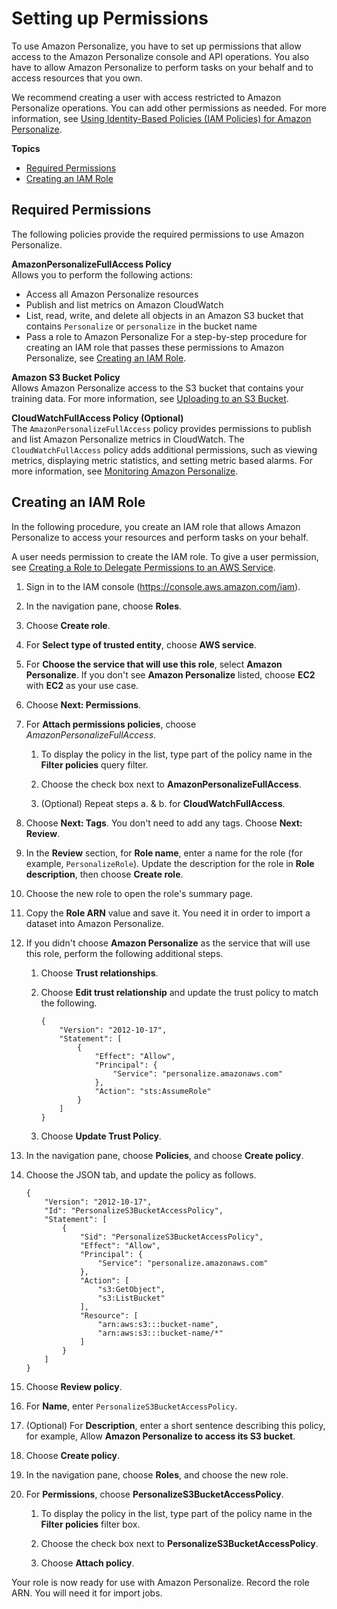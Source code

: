 # Setting up Permissions<a name="aws-personalize-set-up-permissions"></a>

To use Amazon Personalize, you have to set up permissions that allow access to the Amazon Personalize console and API operations\. You also have to allow Amazon Personalize to perform tasks on your behalf and to access resources that you own\.

We recommend creating a user with access restricted to Amazon Personalize operations\. You can add other permissions as needed\. For more information, see [Using Identity\-Based Policies \(IAM Policies\) for Amazon Personalize](using-identity-based-policies.md)\.

**Topics**
+ [Required Permissions](#set-up-required-permissions)
+ [Creating an IAM Role](#set-up-create-role-with-permissions)

## Required Permissions<a name="set-up-required-permissions"></a>

The following policies provide the required permissions to use Amazon Personalize\.

**AmazonPersonalizeFullAccess Policy**  
Allows you to perform the following actions:  
+ Access all Amazon Personalize resources
+ Publish and list metrics on Amazon CloudWatch
+ List, read, write, and delete all objects in an Amazon S3 bucket that contains `Personalize` or `personalize` in the bucket name
+ Pass a role to Amazon Personalize
For a step\-by\-step procedure for creating an IAM role that passes these permissions to Amazon Personalize, see [Creating an IAM Role](#set-up-create-role-with-permissions)\.

**Amazon S3 Bucket Policy**  
Allows Amazon Personalize access to the S3 bucket that contains your training data\. For more information, see [Uploading to an S3 Bucket](data-prep-upload-s3.md)\.

**CloudWatchFullAccess Policy \(Optional\)**  
The `AmazonPersonalizeFullAccess` policy provides permissions to publish and list Amazon Personalize metrics in CloudWatch\. The `CloudWatchFullAccess` policy adds additional permissions, such as viewing metrics, displaying metric statistics, and setting metric based alarms\. For more information, see [Monitoring Amazon Personalize](personalize-monitoring.md)\.

## Creating an IAM Role<a name="set-up-create-role-with-permissions"></a>

In the following procedure, you create an IAM role that allows Amazon Personalize to access your resources and perform tasks on your behalf\.

A user needs permission to create the IAM role\. To give a user permission, see [Creating a Role to Delegate Permissions to an AWS Service](https://docs.aws.amazon.com/IAM/latest/UserGuide/id_roles_create_for-service.html)\.

1. Sign in to the IAM console \([https://console\.aws\.amazon\.com/iam](https://console.aws.amazon.com/iam)\)\.

1. In the navigation pane, choose **Roles**\.

1. Choose **Create role**\.

1. For **Select type of trusted entity**, choose **AWS service**\.

1. For **Choose the service that will use this role**, select **Amazon Personalize**\. If you don't see **Amazon Personalize** listed, choose **EC2** with **EC2** as your use case\.

1. Choose **Next: Permissions**\.

1. For **Attach permissions policies**, choose *AmazonPersonalizeFullAccess*\.

   1. To display the policy in the list, type part of the policy name in the **Filter policies** query filter\.

   1. Choose the check box next to **AmazonPersonalizeFullAccess**\.

   1. \(Optional\) Repeat steps a\. & b\. for **CloudWatchFullAccess**\.

1. Choose **Next: Tags**\. You don't need to add any tags\. Choose **Next: Review**\.

1. In the **Review** section, for **Role name**, enter a name for the role \(for example, `PersonalizeRole`\)\. Update the description for the role in **Role description**, then choose **Create role**\.

1. Choose the new role to open the role's summary page\.

1. Copy the **Role ARN** value and save it\. You need it in order to import a dataset into Amazon Personalize\.

1. If you didn't choose **Amazon Personalize** as the service that will use this role, perform the following additional steps\.

   1. Choose **Trust relationships**\.

   1. Choose **Edit trust relationship** and update the trust policy to match the following\.

      ```
      {
          "Version": "2012-10-17",
          "Statement": [
              {
                  "Effect": "Allow",
                  "Principal": {
                      "Service": "personalize.amazonaws.com"
                  },
                  "Action": "sts:AssumeRole"
              }
          ]
      }
      ```

   1. Choose **Update Trust Policy**\.

1. In the navigation pane, choose **Policies**, and choose **Create policy**\.

1. Choose the JSON tab, and update the policy as follows\.

   ```
   {
       "Version": "2012-10-17",
       "Id": "PersonalizeS3BucketAccessPolicy",
       "Statement": [
           {
               "Sid": "PersonalizeS3BucketAccessPolicy",
               "Effect": "Allow",
               "Principal": {
                   "Service": "personalize.amazonaws.com"
               },
               "Action": [
                   "s3:GetObject",
                   "s3:ListBucket"
               ],
               "Resource": [
                   "arn:aws:s3:::bucket-name",
                   "arn:aws:s3:::bucket-name/*"
               ]
           }
       ]
   }
   ```

1. Choose **Review policy**\.

1. For **Name**, enter `PersonalizeS3BucketAccessPolicy`\.

1. \(Optional\) For **Description**, enter a short sentence describing this policy, for example, Allow **Amazon Personalize to access its S3 bucket**\.

1. Choose **Create policy**\.

1. In the navigation pane, choose **Roles**, and choose the new role\.

1. For **Permissions**, choose **PersonalizeS3BucketAccessPolicy**\.

   1. To display the policy in the list, type part of the policy name in the **Filter policies** filter box\.

   1. Choose the check box next to **PersonalizeS3BucketAccessPolicy**\.

   1. Choose **Attach policy**\.

Your role is now ready for use with Amazon Personalize\. Record the role ARN\. You will need it for import jobs\.